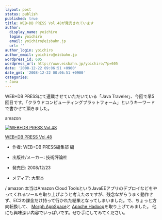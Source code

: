 ```yaml
---
layout: post
status: publish
published: true
title: WEB+DB PRESS Vol.48が発売されています
author:
  display_name: yoichiro
  login: yoichiro
  email: yoichiro@eisbahn.jp
  url: ''
author_login: yoichiro
author_email: yoichiro@eisbahn.jp
wordpress_id: 605
wordpress_url: http://www.eisbahn.jp/yoichiro/?p=605
date: '2008-12-22 09:06:51 +0900'
date_gmt: '2008-12-22 00:06:51 +0900'
categories:
- Java
---
```


WEB+DB PRESSにて連載させていただいている「Java Traveler」、今回で早5回目です。「クラウドコンピューティングプラットフォーム」というキーワードで書かせて頂きました。

amazon

[![WEB+DB PRESS Vol.48](http://ecx.images-amazon.com/images/I/61UITuqsyWL._SL160_.jpg)](http://www.amazon.co.jp/exec/obidos/ASIN/4774136913/eclipseplugin-22/ref=nosim)

[WEB+DB PRESS Vol.48](http://www.amazon.co.jp/exec/obidos/ASIN/4774136913/eclipseplugin-22/ref=nosim)

* 作者: WEB+DB PRESS編集部 編

* 出版社/メーカー: 技術評論社

* 発売日: 2008/12/23

* メディア: 大型本



/ amazon
本当はAmazon Cloud ToolsというJavaEEアプリのデプロイなどをやってくれるツールを取り上げようと考えたのですが、残念ながらうまく動作せず、EC2の課金だけ持って行かれた結果となってしまいました。で、ちょっと方向転換して、
[Morph AppSpace](http://www.mor.ph/products_appspace)と
[Apache Hadoop](http://hadoop.apache.org/core/)を取り上げてみました。
他にも興味深い内容でいっぱいです。ぜひ手にしてみてください。
